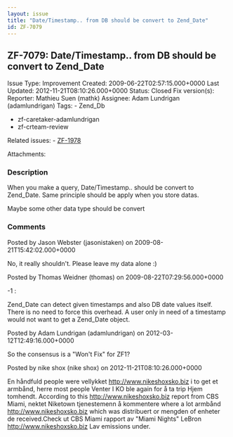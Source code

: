 ```yaml
---
layout: issue
title: "Date/Timestamp.. from DB should be convert to Zend_Date"
id: ZF-7079
---
```


ZF-7079: Date/Timestamp.. from DB should be convert to Zend\_Date
-----------------------------------------------------------------

 Issue Type: Improvement Created: 2009-06-22T02:57:15.000+0000 Last Updated: 2012-11-21T08:10:26.000+0000 Status: Closed Fix version(s): 
 Reporter:  Mathieu Suen (mathk)  Assignee:  Adam Lundrigan (adamlundrigan)  Tags: - Zend\_Db
- zf-caretaker-adamlundrigan
- zf-crteam-review
 
 Related issues: - [ZF-1978](/issues/browse/ZF-1978)
 
 Attachments: 
### Description

When you make a query, Date/Timestamp.. should be convert to Zend\_Date. Same principle should be apply when you store datas.

Maybe some other data type should be convert

 

 

### Comments

Posted by Jason Webster (jasonistaken) on 2009-08-21T15:42:02.000+0000

No, it really shouldn't. Please leave my data alone :)

 

 

Posted by Thomas Weidner (thomas) on 2009-08-22T07:29:56.000+0000

-1 :

Zend\_Date can detect given timestamps and also DB date values itself. There is no need to force this overhead. A user only in need of a timestamp would not want to get a Zend\_Date object.

 

 

Posted by Adam Lundrigan (adamlundrigan) on 2012-03-12T12:49:16.000+0000

So the consensus is a "Won't Fix" for ZF1?

 

 

Posted by nike shox (nike shox) on 2012-11-21T08:10:26.000+0000

En håndfuld people were vellykket <http://www.nikeshoxsko.biz> i to get et armbånd, herre most people Venter I KO ble again for å ta trip Hjem tomhendt. According to this <http://www.nikeshoxsko.biz> report from CBS Miami, nektet Niketown tjenestemenn å kommentere where a lot armbånd <http://www.nikeshoxsko.biz> which was distribuert or mengden of enheter de received.Check ut CBS Miami rapport av "Miami Nights" LeBron <http://www.nikeshoxsko.biz> Lav emissions under.

 

 